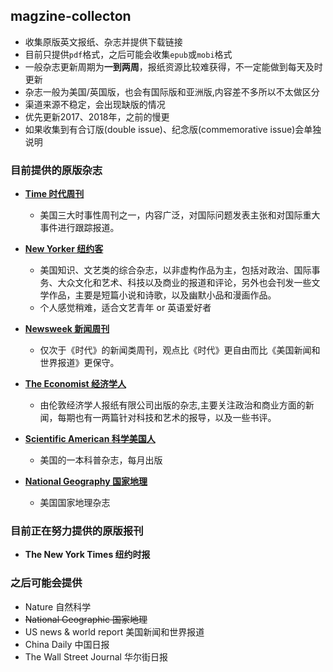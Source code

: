## magzine-collecton

- 收集原版英文报纸、杂志并提供下载链接
- 目前只提供`pdf`格式，之后可能会收集`epub`或`mobi`格式
- 一般杂志更新周期为**一到两周**，报纸资源比较难获得，不一定能做到每天及时更新
- 杂志一般为美国/英国版，也会有国际版和亚洲版,内容差不多所以不太做区分
- 渠道来源不稳定，会出现缺版的情况
- 优先更新2017、2018年，之前的慢更
- 如果收集到有合订版(double issue)、纪念版(commemorative issue)会单独说明

### 目前提供的原版杂志

- [**Time 时代周刊**](https://github.com/hyqskevin/magzine-collecton/blob/master/Time.md)
  - 美国三大时事性周刊之一，内容广泛，对国际问题发表主张和对国际重大事件进行跟踪报道。
  
- [**New Yorker 纽约客**](https://github.com/hyqskevin/magzine-collecton/blob/master/New%20Yorker.md)
  - 美国知识、文艺类的综合杂志，以非虚构作品为主，包括对政治、国际事务、大众文化和艺术、科技以及商业的报道和评论，另外也会刊发一些文学作品，主要是短篇小说和诗歌，以及幽默小品和漫画作品。
  - 个人感觉稍难，适合文艺青年 or 英语爱好者
  
- [**Newsweek 新闻周刊**](https://github.com/hyqskevin/magzine-collecton/blob/master/Newsweek.md)
  - 仅次于《时代》的新闻类周刊，观点比《时代》更自由而比《美国新闻和世界报道》更保守。
  
- [**The Economist 经济学人**](https://github.com/hyqskevin/magzine-collecton/blob/master/The%20Economist.md)
  - 由伦敦经济学人报纸有限公司出版的杂志,主要关注政治和商业方面的新闻，每期也有一两篇针对科技和艺术的报导，以及一些书评。

- [**Scientific American 科学美国人**](https://github.com/hyqskevin/magzine-collecton/blob/master/Scientific%20American.md)
  - 美国的一本科普杂志，每月出版
  
- [**National Geography 国家地理**](https://github.com/hyqskevin/magzine-collecton/blob/master/National%20Geograpy)
  - 美国国家地理杂志
### 目前正在努力提供的原版报刊

- **The New York Times 纽约时报**

### 之后可能会提供

- Nature 自然科学
- ~~National Geographic 国家地理~~
- US news & world report 美国新闻和世界报道
- China Daily 中国日报
- The Wall Street Journal 华尔街日报

